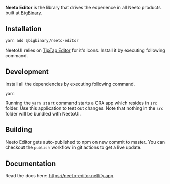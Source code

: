 **Neeto Editor** is the library that drives the experience in all Neeto products built at [BigBinary](https://www.bigbinary.com).

## Installation

```
yarn add @bigbinary/neeto-editor
```

NeetoUI relies on [TipTap Editor](https://tiptap.dev/) for it's icons.
Install it by executing following command.

## Development

Install all the dependencies by executing following command.

```
yarn
```

Running the `yarn start` command starts a CRA app which resides in `src` folder. Use this application to test out changes. Note that nothing in the `src` folder will be bundled with NeetoUI.

## Building

Neeto Editor gets auto-published to npm on new commit to master. You can checkout the `publish` workflow in git actions to get a live update.

## Documentation

Read the docs here: https://neeto-editor.netlify.app.

